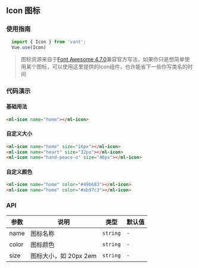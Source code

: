 ## Icon 图标

### 使用指南

```javascript
  import { Icon } from 'vant';
  Vue.use(Icon)
```
>图标资源来自于[Font Awesome 4.7.0](http://fontawesome.dashgame.com/)兼容官方写法，如果你只是想简单使用某个图标，可以使用这里提供的Icon组件，也许能省下一些你写类名的时间
### 代码演示

#### 基础用法

```html
<ml-icon name="home"></ml-icon>
```
#### 自定义大小

```html
<ml-icon name="home" size="16px"></ml-icon>
<ml-icon name="heart" size="32px"></ml-icon>
<ml-icon name="hand-peace-o" size="48px"></ml-icon>
```
#### 自定义颜色

```html
<ml-icon name="home" color="#49b683"></ml-icon>
<ml-icon name="home" color="#ab97c3"></ml-icon>
```
### API

| 参数 | 说明 | 类型 | 默认值 |
|------|------|------|------|
| name | 图标名称 | `string` | `-` |
| color | 图标颜色 | `string` | `-` |
| size | 图标大小，如 20px 2em | `string` | `-` |